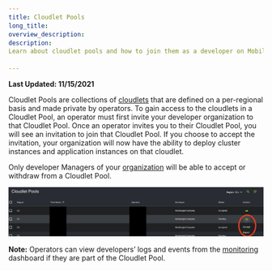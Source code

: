 ```yaml
---
title: Cloudlet Pools
long_title:
overview_description:
description:
Learn about cloudlet pools and how to join them as a developer on MobiledgeX

---
```


**Last Updated: 11/15/2021**

Cloudlet Pools are collections of [cloudlets](/deployments/deployment-workflow/cloudlets) that are defined on a per-regional basis and made private by operators. To gain access to the cloudlets in a Cloudlet Pool, an operator must first invite your developer organization to that Cloudlet Pool. Once an operator invites you to their Cloudlet Pool, you will see an invitation to join that Cloudlet Pool. If you choose to accept the invitation, your organization will now have the ability to deploy cluster instances and application instances on that cloudlet.

Only developer Managers of your [organization](/deployments/accounts/org-users) will be able to accept or withdraw from a Cloudlet Pool.

![Cloudlet Pool UI](/developer/assets/cloudlet-pool/cloudlet-pool-dev.png "Cloudlet Pool UI")

**Note:** Operators can view developers’ logs and events from the [monitoring ](https://operators.mobiledgex.com/product-overview/operator-guides/debugging/operator-monitoring-and-metrics/) dashboard if they are part of the Cloudlet Pool.

